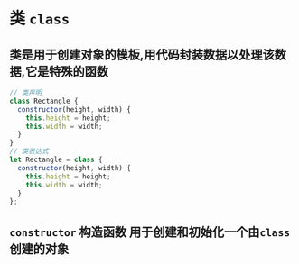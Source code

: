 # 类 `class`

## 类是用于创建对象的模板,用代码封装数据以处理该数据,它是特殊的函数

```js
// 类声明
class Rectangle {
  constructor(height, width) {
    this.height = height;
    this.width = width;
  }
}
// 类表达式
let Rectangle = class {
  constructor(height, width) {
    this.height = height;
    this.width = width;
  }
};
```

## `constructor` 构造函数 用于创建和初始化一个由`class`创建的对象

